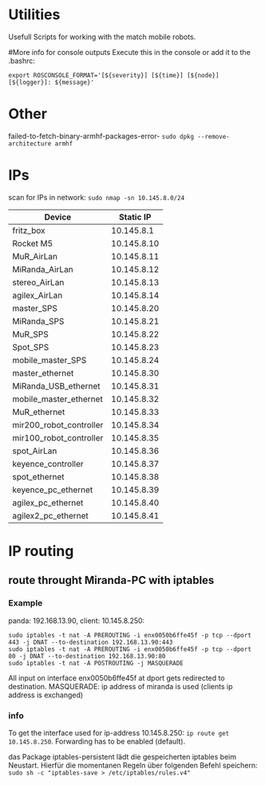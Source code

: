 # Utilities
Usefull Scripts for working with the match mobile robots.


#More info for console outputs
Execute this in the console or add it to the .bashrc:
```
export ROSCONSOLE_FORMAT='[${severity}] [${time}] [${node}] [${logger}]: ${message}'
```

# Other
failed-to-fetch-binary-armhf-packages-error-
```sudo dpkg --remove-architecture armhf```



# IPs
scan for IPs in network: ```sudo nmap -sn 10.145.8.0/24```


| Device  | Static IP |
| ------------- | ------------- |
| fritz_box | 10.145.8.1 |
| Rocket M5  |    10.145.8.10 |
| MuR_AirLan  | 10.145.8.11  |
| MiRanda_AirLan  | 10.145.8.12  |
| stereo_AirLan  | 10.145.8.13  |
| agilex_AirLan  | 10.145.8.14  |
| master_SPS  | 10.145.8.20  |
| MiRanda_SPS  | 10.145.8.21  |
| MuR_SPS  | 10.145.8.22  |
| Spot_SPS  | 10.145.8.23  |
| mobile_master_SPS  | 10.145.8.24  |
| master_ethernet  | 10.145.8.30  |
| MiRanda_USB_ethernet  | 10.145.8.31  |
| mobile_master_ethernet  | 10.145.8.32  |
| MuR_ethernet  | 10.145.8.33  |
| mir200_robot_controller  | 10.145.8.34  |
| mir100_robot_controller  | 10.145.8.35  |
| spot_AirLan  | 10.145.8.36  |
| keyence_controller  | 10.145.8.37  |
| spot_ethernet  | 10.145.8.38  |
| keyence_pc_ethernet  | 10.145.8.39  |
| agilex_pc_ethernet  | 10.145.8.40  |
| agilex2_pc_ethernet  | 10.145.8.41  |


# IP routing
## route throught Miranda-PC with iptables
### Example
panda: 192.168.13.90, client: 10.145.8.250:
```
sudo iptables -t nat -A PREROUTING -i enx0050b6ffe45f -p tcp --dport 443 -j DNAT --to-destination 192.168.13.90:443
sudo iptables -t nat -A PREROUTING -i enx0050b6ffe45f -p tcp --dport 80 -j DNAT --to-destination 192.168.13.90:80
sudo iptables -t nat -A POSTROUTING -j MASQUERADE
```

All input on interface enx0050b6ffe45f at dport gets redirected to destination.
MASQUERADE: ip address of miranda is used (clients ip address is exchanged)

### info
To get the interface used for ip-address 10.145.8.250: ``` ip route get 10.145.8.250 ```.
Forwarding has to be enabled (default).

das Package iptables-persistent lädt die gespeicherten iptables beim Neustart. Hierfür die momentanen Regeln über folgenden Befehl speichern:
``` sudo sh -c "iptables-save > /etc/iptables/rules.v4" ```
